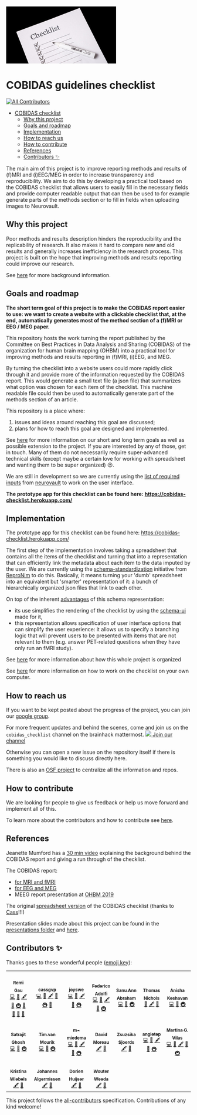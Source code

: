 
![checklist](https://raw.githubusercontent.com/Remi-Gau/COBIDAS_chckls/master/img/checklist.jpg)

# COBIDAS guidelines checklist
<!-- ALL-CONTRIBUTORS-BADGE:START - Do not remove or modify this section -->
[![All Contributors](https://img.shields.io/badge/all_contributors-18-orange.svg?style=flat-square)](#contributors-)
<!-- ALL-CONTRIBUTORS-BADGE:END -->

<!-- TOC -->

- [COBIDAS checklist](#cobidas-checklist)
  - [Why this project](#why-this-project)
  - [Goals and roadmap](#goals-and-roadmap)
  - [Implementation](#implementation)
  - [How to reach us](#how-to-reach-us)
  - [How to contribute](#how-to-contribute)
  - [References](#references)
  - [Contributors ✨](#contributors-)

<!-- /TOC -->

The main aim of this project is to improve reporting methods and results of (f)MRI and (i)EEG/MEG in order to increase transparency and reproducibility. We aim to do this by developing a practical tool based on the COBIDAS checklist that allows users to easily fill in the necessary fields and provide computer readable output that can then be used to for example generate parts of the methods section or to fill in fields when uploading images to Neurovault.

## Why this project

Poor methods and results description hinders the reproducibility and the replicability of research. It also makes it hard to compare new and old results and generally increases inefficiency in the research process. This project is built on the hope that improving methods and results reporting could improve our research.

See [here](./why_this_project.md) for more background information.


## Goals and roadmap

**The short term goal of this project is to make the COBIDAS report easier to use: we want to create a website with a clickable checklist that, at the end, automatically generates most of the method section of a (f)MRI or EEG / MEG paper.**

This repository hosts the work turning the report published by the Committee on Best Practices in Data Analysis and Sharing (COBIDAS) of the organization for human brain mapping (OHBM) into a practical tool for improving methods and results reporting in (f)MRI, (i)EEG, and MEG.

By turning the checklist into a website users could more rapidly click through it and provide more of the information requested by the COBIDAS report. This would generate a small text file (a json file) that summarizes what option was chosen for each item of the checklist. This machine readable file could then be used to automatically generate part of the methods section of an article.

This repository is a place where:
1. issues and ideas around reaching this goal are discussed;
2. plans for how to reach this goal are designed and implemented.

See [here](./goals.md) for more information on our short and long term goals as well as possible extension to the project. If you are interested by any of those, get in touch. Many of them do not necessarily require super-advanced technical skills (except maybe a certain love for working with spreadsheet and wanting them to be super organized) :wink:.

We are still in development so we are currently using the [list of required inputs](./xlsx/metadata_neurovault.csv) from [neurovault](https://www.neurovault.org/) to work on the user interface.

**The prototype app for this checklist can be found here: https://cobidas-checklist.herokuapp.com/**

## Implementation

The prototype app for this checklist can be found here: https://cobidas-checklist.herokuapp.com/

The first step of the implementation involves taking a spreadsheet that contains all the items of the checklist and turning that into a representation that can efficiently link the metadata about each item to the data imputed by the user. We are currently using the [schema-standardization](https://github.com/ReproNim/schema-standardization) initiative from [ReproNim](http://www.repronim.org/) to do this. Basically, it means turning your 'dumb' spreadsheet into an equivalent but 'smarter' representation of it: a bunch of hierarchically organized json files that link to each other.

On top of the inherent [advantages](https://github.com/ReproNim/schema-standardization#30-advantages-of-current-representation) of this schema representation:
-   its use simplifies the rendering of the checklist by using the [schema-ui](https://github.com/ReproNim/schema-ui) made for it,
-   this representation allows specification of user interface options that can simplify the user experience: it allows us to specify a branching logic that will prevent users to be presented with items that are not relevant to them (e.g. answer PET-related questions when they have only run an fMRI study).

See [here](./general_organization.md) for more information about how this whole project is organized

See [here](./how_to_render_the_checklist.md) for more information on how to work on the checklist on your own computer.


## How to reach us

If you want to be kept posted about the progress of the project, you can join our [google group](https://groups.google.com/d/forum/cobidas-checklist).

For more frequent updates and behind the scenes, come and join us on the `cobidas_checklist` channel on the brainhack mattermost. <a href="https://mattermost.brainhack.org/brainhack/channels/cobidas_checklist"><img src="http://www.mattermost.org/wp-content/uploads/2016/03/logoHorizontal.png" width=100px /> Join our channel </a>

Otherwise you can open a new issue on the repository itself if there is something you would like to discuss directly here.

There is also an [OSF project](https://osf.io/anvqy/) to centralize all the information and repos.


## How to contribute

We are looking for people to give us feedback or help us move forward and implement all of this.

To learn more about the contributors and how to contribute see [here](./contributions.md).


## References

Jeanette Mumford has a [30 min video](https://www.youtube.com/watch?v=bsM4KowO5Vc&t=175s) explaining the background behind the COBIDAS report and giving a run through of the checklist.

The COBIDAS report:
- [for MRI and fMRI](https://www.biorxiv.org/content/10.1101/054262v2)
- [for EEG and MEG](https://osf.io/a8dhx/)
- MEEG report presentation at [OHBM 2019](https://www.pathlms.com/ohbm/courses/12238/sections/15843/video_presentations/138196)

The original [spreadsheet version](https://osf.io/qkb9t/) of the COBIDAS checklist (thanks to [Cass](https://github.com/cassgvp)!!!)

Presentation slides made about this project can be found in the [presentations folder](./presentations) and [here](./presentations/links.md).

## Contributors ✨

Thanks goes to these wonderful people ([emoji key](https://allcontributors.org/docs/en/emoji-key)):

<!-- ALL-CONTRIBUTORS-LIST:START - Do not remove or modify this section -->
<!-- prettier-ignore-start -->
<!-- markdownlint-disable -->
<table>
  <tr>
    <td align="center"><a href="https://remi-gau.github.io/"><img src="https://avatars3.githubusercontent.com/u/6961185?v=4" width="100px;" alt=""/><br /><sub><b>Remi Gau</b></sub></a><br /><a href="https://github.com/Remi-Gau/COBIDAS_chckls/commits?author=remi-gau" title="Code">💻</a> <a href="#design-remi-gau" title="Design">🎨</a> <a href="#content-remi-gau" title="Content">🖋</a> <a href="#ideas-remi-gau" title="Ideas, Planning, & Feedback">🤔</a> <a href="#infra-remi-gau" title="Infrastructure (Hosting, Build-Tools, etc)">🚇</a> <a href="#maintenance-remi-gau" title="Maintenance">🚧</a> <a href="#projectManagement-remi-gau" title="Project Management">📆</a> <a href="#tool-remi-gau" title="Tools">🔧</a> <a href="#talk-remi-gau" title="Talks">📢</a></td>
    <td align="center"><a href="https://github.com/cassgvp"><img src="https://avatars2.githubusercontent.com/u/43407869?v=4" width="100px;" alt=""/><br /><sub><b>cassgvp</b></sub></a><br /><a href="https://github.com/Remi-Gau/COBIDAS_chckls/commits?author=cassgvp" title="Code">💻</a> <a href="#design-cassgvp" title="Design">🎨</a> <a href="#content-cassgvp" title="Content">🖋</a> <a href="#ideas-cassgvp" title="Ideas, Planning, & Feedback">🤔</a> <a href="#infra-cassgvp" title="Infrastructure (Hosting, Build-Tools, etc)">🚇</a> <a href="#talk-cassgvp" title="Talks">📢</a></td>
    <td align="center"><a href="https://github.com/joyswe"><img src="https://avatars1.githubusercontent.com/u/47354027?v=4" width="100px;" alt=""/><br /><sub><b>joyswe</b></sub></a><br /><a href="https://github.com/Remi-Gau/COBIDAS_chckls/commits?author=joyswe" title="Code">💻</a> <a href="#design-joyswe" title="Design">🎨</a> <a href="#content-joyswe" title="Content">🖋</a> <a href="#ideas-joyswe" title="Ideas, Planning, & Feedback">🤔</a> <a href="#infra-joyswe" title="Infrastructure (Hosting, Build-Tools, etc)">🚇</a></td>
    <td align="center"><a href="https://github.com/fedeadolfi"><img src="https://avatars3.githubusercontent.com/u/26678283?v=4" width="100px;" alt=""/><br /><sub><b>Federico Adolfi</b></sub></a><br /><a href="https://github.com/Remi-Gau/COBIDAS_chckls/commits?author=fedeadolfi" title="Code">💻</a> <a href="#design-fedeadolfi" title="Design">🎨</a> <a href="#content-fedeadolfi" title="Content">🖋</a> <a href="#ideas-fedeadolfi" title="Ideas, Planning, & Feedback">🤔</a> <a href="#infra-fedeadolfi" title="Infrastructure (Hosting, Build-Tools, etc)">🚇</a></td>
    <td align="center"><a href="https://github.com/sanuann"><img src="https://avatars3.githubusercontent.com/u/5114945?v=4" width="100px;" alt=""/><br /><sub><b>Sanu Ann Abraham</b></sub></a><br /><a href="https://github.com/Remi-Gau/COBIDAS_chckls/commits?author=sanuann" title="Code">💻</a> <a href="#design-sanuann" title="Design">🎨</a> <a href="#infra-sanuann" title="Infrastructure (Hosting, Build-Tools, etc)">🚇</a></td>
    <td align="center"><a href="http://www.nisox.org"><img src="https://avatars3.githubusercontent.com/u/5155907?v=4" width="100px;" alt=""/><br /><sub><b>Thomas Nichols</b></sub></a><br /><a href="#design-nicholst" title="Design">🎨</a> <a href="#content-nicholst" title="Content">🖋</a> <a href="#ideas-nicholst" title="Ideas, Planning, & Feedback">🤔</a></td>
    <td align="center"><a href="https://anisha.pizza"><img src="https://avatars0.githubusercontent.com/u/972008?v=4" width="100px;" alt=""/><br /><sub><b>Anisha Keshavan</b></sub></a><br /><a href="https://github.com/Remi-Gau/COBIDAS_chckls/commits?author=akeshavan" title="Code">💻</a> <a href="#design-akeshavan" title="Design">🎨</a> <a href="#infra-akeshavan" title="Infrastructure (Hosting, Build-Tools, etc)">🚇</a></td>
  </tr>
  <tr>
    <td align="center"><a href="http://satra.cogitatum.org"><img src="https://avatars2.githubusercontent.com/u/184063?v=4" width="100px;" alt=""/><br /><sub><b>Satrajit Ghosh</b></sub></a><br /><a href="https://github.com/Remi-Gau/COBIDAS_chckls/commits?author=satra" title="Code">💻</a> <a href="#design-satra" title="Design">🎨</a> <a href="#infra-satra" title="Infrastructure (Hosting, Build-Tools, etc)">🚇</a></td>
    <td align="center"><a href="https://github.com/TimVanMourik"><img src="https://avatars1.githubusercontent.com/u/6152205?v=4" width="100px;" alt=""/><br /><sub><b>Tim van Mourik</b></sub></a><br /><a href="https://github.com/Remi-Gau/COBIDAS_chckls/commits?author=TimVanMourik" title="Code">💻</a> <a href="#design-TimVanMourik" title="Design">🎨</a> <a href="#infra-TimVanMourik" title="Infrastructure (Hosting, Build-Tools, etc)">🚇</a></td>
    <td align="center"><a href="https://github.com/m-miedema"><img src="https://avatars3.githubusercontent.com/u/39968233?v=4" width="100px;" alt=""/><br /><sub><b>m-miedema</b></sub></a><br /><a href="https://github.com/Remi-Gau/COBIDAS_chckls/commits?author=m-miedema" title="Code">💻</a> <a href="#design-m-miedema" title="Design">🎨</a> <a href="#content-m-miedema" title="Content">🖋</a> <a href="#ideas-m-miedema" title="Ideas, Planning, & Feedback">🤔</a> <a href="#infra-m-miedema" title="Infrastructure (Hosting, Build-Tools, etc)">🚇</a></td>
    <td align="center"><a href="https://github.com/davidmoreau"><img src="https://avatars0.githubusercontent.com/u/23465867?v=4" width="100px;" alt=""/><br /><sub><b>David Moreau</b></sub></a><br /><a href="#content-davidmoreau" title="Content">🖋</a> <a href="#ideas-davidmoreau" title="Ideas, Planning, & Feedback">🤔</a></td>
    <td align="center"><a href="https://zsjoerds.com"><img src="https://avatars0.githubusercontent.com/u/11489467?v=4" width="100px;" alt=""/><br /><sub><b>Zsuzsika Sjoerds</b></sub></a><br /><a href="#content-zsjoerds" title="Coonentent">🖋</a> <a href="#ideas-zsjoerds" title="Ideas, Planning, & Feedback">🤔</a></td>
    <td align="center"><a href="https://github.com/angietep"><img src="https://avatars1.githubusercontent.com/u/35610800?v=4" width="100px;" alt=""/><br /><sub><b>angietep</b></sub></a><br /><a href="https://github.com/Remi-Gau/COBIDAS_chckls/commits?author=angietep" title="Code">💻</a> <a href="#design-angietep" title="Design">🎨</a> <a href="#content-angietep" title="Content">🖋</a> <a href="#ideas-angietep" title="Ideas, Planning, & Feedback">🤔</a> <a href="#infra-angietep" title="Infrastructure (Hosting, Build-Tools, etc)">🚇</a></td>
    <td align="center"><a href="http://martinagvilas.github.io"><img src="https://avatars2.githubusercontent.com/u/37339384?v=4" width="100px;" alt=""/><br /><sub><b>Martina G. Vilas</b></sub></a><br /><a href="https://github.com/Remi-Gau/COBIDAS_chckls/commits?author=martinagvilas" title="Code">💻</a> <a href="#design-martinagvilas" title="Design">🎨</a> <a href="#content-martinagvilas" title="Content">🖋</a> <a href="#ideas-martinagvilas" title="Ideas, Planning, & Feedback">🤔</a> <a href="#infra-martinagvilas" title="Infrastructure (Hosting, Build-Tools, etc)">🚇</a></td>
  </tr>
  <tr>
    <td align="center"><a href="https://github.com/kwiebels"><img src="https://avatars1.githubusercontent.com/u/13459206?v=4" width="100px;" alt=""/><br /><sub><b>Kristina Wiebels</b></sub></a><br /><a href="#content-kwiebels" title="Content">🖋</a> <a href="#ideas-kwiebels" title="Ideas, Planning, & Feedback">🤔</a></td>
    <td align="center"><a href="https://github.com/johalgermissen"><img src="https://avatars1.githubusercontent.com/u/36693723?v=4" width="100px;" alt=""/><br /><sub><b>Johannes Algermissen</b></sub></a><br /><a href="#content-johalgermissen" title="Content">🖋</a> <a href="#ideas-johalgermissen" title="Ideas, Planning, & Feedback">🤔</a></td>
    <td align="center"><a href="https://github.com/DorienHuijser"><img src="https://avatars1.githubusercontent.com/u/58177697?v=4" width="100px;" alt=""/><br /><sub><b>Dorien Huijser</b></sub></a><br /><a href="#content-DorienHuijser" title="Content">🖋</a> <a href="#ideas-DorienHuijser" title="Ideas, Planning, & Feedback">🤔</a></td>
    <td align="center"><a href="https://github.com/wdweeda"><img src="https://avatars0.githubusercontent.com/u/6614351?v=4" width="100px;" alt=""/><br /><sub><b>Wouter Weeda</b></sub></a><br /><a href="#content-wdweeda" title="Content">🖋</a> <a href="#ideas-wdweeda" title="Ideas, Planning, & Feedback">🤔</a></td>
  </tr>
</table>

<!-- markdownlint-enable -->
<!-- prettier-ignore-end -->
<!-- ALL-CONTRIBUTORS-LIST:END -->

This project follows the [all-contributors](https://github.com/all-contributors/all-contributors) specification. Contributions of any kind welcome!

